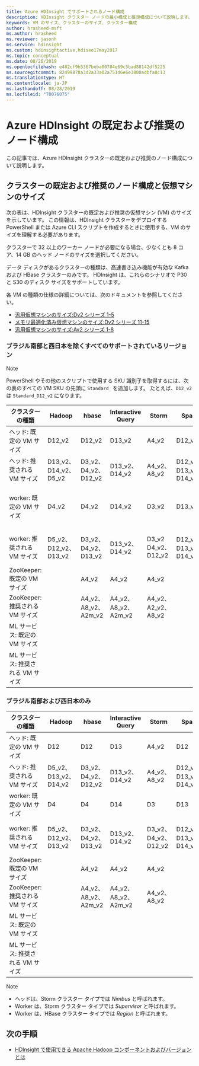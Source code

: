 ```yaml
---
title: Azure HDInsight でサポートされるノード構成
description: HDInsight クラスター ノードの最小構成と推奨構成について説明します。
keywords: VM のサイズ、クラスターのサイズ、クラスター構成
author: hrasheed-msft
ms.author: hrasheed
ms.reviewer: jasonh
ms.service: hdinsight
ms.custom: hdinsightactive,hdiseo17may2017
ms.topic: conceptual
ms.date: 08/26/2019
ms.openlocfilehash: e482cf9b5367beba00784e69c5bad88142df5225
ms.sourcegitcommit: 82499878a3d2a33a02a751d6e6e3800adbfa8c13
ms.translationtype: HT
ms.contentlocale: ja-JP
ms.lasthandoff: 08/28/2019
ms.locfileid: "70076075"
---
```

# <a name="what-are-the-default-and-recommended-node-configurations-for-azure-hdinsight"></a>Azure HDInsight の既定および推奨のノード構成

この記事では、Azure HDInsight クラスターの既定および推奨のノード構成について説明します。

## <a name="default-and-recommended-node-configuration-and-virtual-machine-sizes-for-clusters"></a>クラスターの既定および推奨のノード構成と仮想マシンのサイズ

次の表は、HDInsight クラスターの既定および推奨の仮想マシン (VM) のサイズを示しています。  この情報は、HDInsight クラスターをデプロイする PowerShell または Azure CLI スクリプトを作成するときに使用する、VM のサイズを理解する必要があります。 

クラスターで 32 以上のワーカー ノードが必要になる場合、少なくとも 8 コア、14 GB のヘッド ノードのサイズを選択してください。 

データ ディスクがあるクラスターの種類は、高速書き込み機能が有効な Kafka および HBase クラスターのみです。 HDInsight は、これらのシナリオで P30 と S30 のディスク サイズをサポートしています。

各 VM の種類の仕様の詳細については、次のドキュメントを参照してください。

* [汎用仮想マシンのサイズ:Dv2 シリーズ 1-5](https://docs.microsoft.com/azure/virtual-machines/linux/sizes-general#dv2-series)
* [メモリ最適化済み仮想マシンのサイズ:Dv2 シリーズ 11-15](https://docs.microsoft.com/azure/virtual-machines/linux/sizes-memory#dv2-series-11-15)
* [汎用仮想マシンのサイズ:Av2 シリーズ 1-8](https://docs.microsoft.com/azure/virtual-machines/linux/sizes-general#av2-series)

### <a name="all-supported-regions-except-brazil-south-and-japan-west"></a>ブラジル南部と西日本を除くすべてのサポートされているリージョン

> [!Note]
> PowerShell やその他のスクリプトで使用する SKU 識別子を取得するには、次の表のすべての VM SKU の先頭に `Standard_` を追加します。 たとえば、`D12_v2` は `Standard_D12_v2` になります。

| クラスターの種類 | Hadoop | hbase | Interactive Query | Storm | Spark | ML Server | Kafka |
|---|---|---|---|---|---|---|---|
| ヘッド: 既定の VM サイズ | D12_v2 | D12_v2 | D13_v2 | A4_v2 | D12_v2 | D12_v2 | D3_v2 |
| ヘッド: 推奨される VM サイズ | D13_v2、<br/>D14_v2、<br/>D5_v2 | D3_v2、<br/>D4_v2、<br/>D12_v2 | D13_v2、<br/>D14_v2 | A4_v2、<br/>A8_v2 | D12_v2、<br/>D13_v2、<br/>D14_v2 | D12_v2、<br/>D13_v2、<br/>D14_v2 | D3_v2、<br/>D4_v2、<br/>D12_v2 |
| worker: 既定の VM サイズ | D4_v2 | D4_v2 | D14_v2 | D3_v2 | D13_v2 | D4_v2 | 4 D12_v2 (ブローカーあたり 2 S30 ディスク) |
| worker: 推奨される VM サイズ | D5_v2、<br>D12_v2、<br/>D13_v2 | D3_v2、<br/>D4_v2、<br/>D13_v2 | D13_v2、<br/>D14_v2 | D3_v2<br/>D4_v2、<br/>D12_v2 | D12_v2、<br>D13_v2、<br>D14_v2 | D4_v2、<br/>D12_v2、<br>D13_v2、<br>D14_v2 | D3_v2、<br/>D4_v2、<br/>DS3_v2、<br/>DS4_v2 |
| ZooKeeper: 既定の VM サイズ |  | A4_v2 | A4_v2 | A4_v2 |  | A2_v2 | A4_v2 |
| ZooKeeper: 推奨される VM サイズ |  | A4_v2、 <br/>A8_v2、 <br/>A2m_v2 | A4_v2、<br/>A8_v2、<br/>A2m_v2 | A4_v2、<br/>A2_v2、<br/>A8_v2 |  | A2_v2 | A4_v2、<br/> A8_v2、<br/>A2m_v2 |
| ML サービス: 既定の VM サイズ |  |  |  |  |  | D4_v2 |  |
| ML サービス: 推奨される VM サイズ |  |  |  |  |  | D4_v2、<br/> D12_v2、<br/> D13_v2、<br/>D14_v2 |  |

### <a name="brazil-south-and-japan-west-only"></a>ブラジル南部および西日本のみ

| クラスターの種類 | Hadoop | hbase | Interactive Query | Storm | Spark | ML サービス |
|---|---|---|---|---|---|---|
| ヘッド: 既定の VM サイズ | D12 | D12 | D13 | A4_v2 | D12 | D12 |
| ヘッド: 推奨される VM サイズ | D5_v2、<br/> D13_v2、<br/> D14_v2 | D3_v2、<br/> D4_v2、<br/> D12_v2 | D13_v2、<br/> D14_v2 | A4_v2、<br/> A8_v2 | D12_v2、<br/> D13_v2、<br/> D14_v2 | D12_v2、<br/> D13_v2、<br/> D14_v2 |
| worker: 既定の VM サイズ | D4 | D4 | D14 | D3 | D13 | D4 |
| worker: 推奨される VM サイズ | D5_v2、<br/> D12_v2、<br/> D13_v2 | D3_v2、<br/> D4_v2、<br/> D13_v2 | D13_v2、<br/> D14_v2 | D3_v2、<br/> D4_v2、<br/> D12_v2 | D12_v2、<br/> D13_v2、<br/> D14_v2 | D4_v2、<br/> D12_v2、<br/> D13_v2、<br/> D14_v2 |
| ZooKeeper: 既定の VM サイズ |  | A4_v2 | A4_v2 | A4_v2 |  | A2_v2 |
| ZooKeeper: 推奨される VM サイズ |  | A4_v2、<br/> A8_v2、<br/> A2m_v2 | A4_v2、<br/> A8_v2、<br/> A2m_v2 | A4_v2、<br/> A8_v2 |  | A2_v2 |
| ML サービス: 既定の VM サイズ |  |  |  |  |  | D4 |
| ML サービス: 推奨される VM サイズ |  |  |  |  |  | D4_v2、<br/> D12_v2、<br/> D13_v2、<br/> D14_v2 |

> [!NOTE]
> - ヘッドは、Storm クラスター タイプでは *Nimbus* と呼ばれます。
> - Worker は、Storm クラスター タイプでは *Supervisor* と呼ばれます。
> - Worker は、HBase クラスター タイプでは *Region* と呼ばれます。

## <a name="next-steps"></a>次の手順

* [HDInsight で使用できる Apache Hadoop コンポーネントおよびバージョンとは](hdinsight-component-versioning.md)
